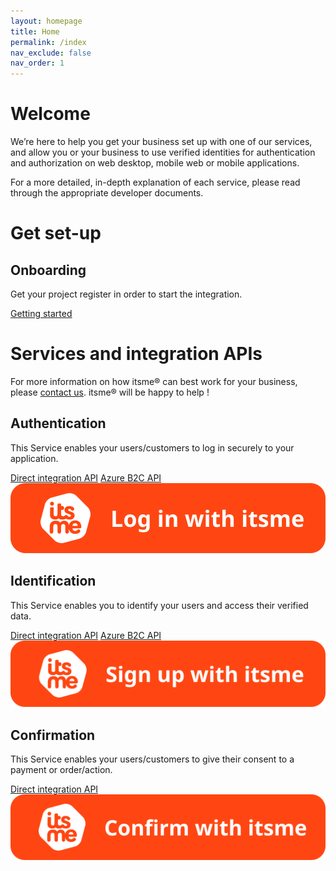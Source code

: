 ```yaml
---
layout: homepage
title: Home
permalink: /index
nav_exclude: false
nav_order: 1
---
```


# Welcome

We’re here to help you get your business set up with one of our services, and allow you or your business to use verified identities for authentication and authorization on web desktop, mobile web or mobile applications.

For a more detailed, in-depth explanation of each service, please read through the appropriate developer documents.

# Get set-up

<div class="services">
  <div class="service">
    <h2>Onboarding</h2>
    <p class="description">Get your project register in order to start the integration.</p>
    <div class="docLinks">
      <a href="authentication">Getting started</a>
    </div>
  </div>
</div>

# Services and integration APIs

For more information on how itsme® can best work for your business, please <a href = "mailto: onboarding@itsme.be">contact us</a>. itsme® will be happy to help !

<div class="services">
  <div class="service">
    <h2>Authentication</h2>
    <p class="description">This Service enables your users/customers to log in securely to your application.</p>
    <div class="docLinks">
      <a href="authentication">Direct integration API</a>
      <a href="azureB2C">Azure B2C API</a>
    </div>
    <img src="assets/login.svg" />
  </div>
  <div class="service">
    <h2>Identification</h2>
    <p class="description">This Service enables you to identify your users and access their verified data.</p>
    <div class="docLinks">
      <a href="identification">Direct integration API</a>
      <a href="azureB2C">Azure B2C API</a>
    </div>
    <img src="assets/signup.svg" />
  </div>
  <div class="service">
    <h2>Confirmation</h2>
    <p>This Service enables your users/customers to give their consent to a payment or order/action.</p>
    <div class="docLinks">
      <a href="confirmation">Direct integration API</a>
    </div>
    <img src="assets/confirm.svg" />
  </div>
</div>
